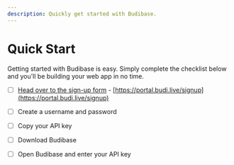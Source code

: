 ```yaml
---
description: Quickly get started with Budibase.
---
```


# Quick Start

Getting started with Budibase is easy. Simply complete the checklist below and you'll be building your web app in no time.

* [ ] [Head over to the sign-up form](https://portal.budi.live/signup) - [https://portal.budi.live/signup](https://portal.budi.live/signup)
* [ ] Create a username and password
* [ ] Copy your API key
* [ ] Download Budibase
* [ ] Open Budibase and enter your API key





